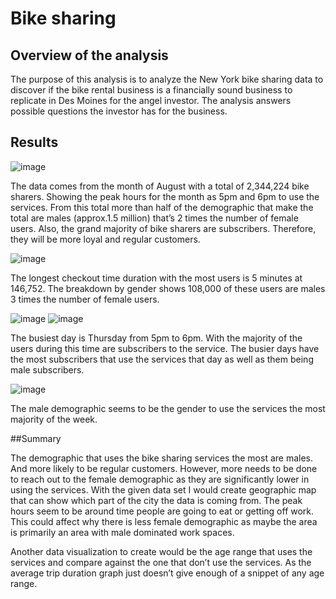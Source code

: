 # Bike sharing

## Overview of the analysis

The purpose of this analysis is to analyze the New York bike sharing data to discover if the bike rental business is a financially sound business to replicate in Des Moines for the angel investor. The analysis answers possible questions the investor has for the business. 

## Results

![image](https://user-images.githubusercontent.com/88587406/142776608-1717e529-1f1b-418f-817a-e64a4094aa0a.png)

The data comes from the month of August with a total of 2,344,224 bike sharers. Showing the peak hours for the month as 5pm and 6pm to use the services. From this total more than half of the demographic that make the total are males (approx.1.5 million) that’s 2 times the number of female users.  Also, the grand majority of bike sharers are subscribers. Therefore, they will be more loyal and regular customers.  

![image](https://user-images.githubusercontent.com/88587406/142776628-cc395331-3952-40cd-8914-541a74903f51.png)

The longest checkout time duration with the most users is 5 minutes at 146,752. The breakdown by gender shows 108,000 of these users are males 3 times the number of female users.

![image](https://user-images.githubusercontent.com/88587406/142776666-1cc17662-1c2f-42af-84bf-5c101c03396a.png)
![image](https://user-images.githubusercontent.com/88587406/142776680-514ea140-2400-44ae-b6f2-ecd91eb6379b.png)

The busiest day is Thursday from 5pm to 6pm. With the majority of the users during this time are subscribers to the service. The busier days have the most subscribers that use the services that day as well as them being male subscribers.

![image](https://user-images.githubusercontent.com/88587406/142776696-d297b4c7-5a5c-42f1-9aa2-77509b3442ee.png)

The male demographic seems to be the gender to use the services the most majority of the week.

##Summary

The demographic that uses the bike sharing services the most are males.  And more likely to be regular customers. However, more needs to be done to reach out to the female demographic as they are significantly lower in using the services. With the given data set I would create geographic map that can show which part of the city the data is coming from. The peak hours seem to be around time people are going to eat or getting off work. This could affect why there is less female demographic as maybe the area is primarily an area with male dominated work spaces. 

Another data visualization to create would be the age range that uses the services and compare against the one that don’t use the services. As the average trip duration graph just doesn’t give enough of a snippet of any age range.
